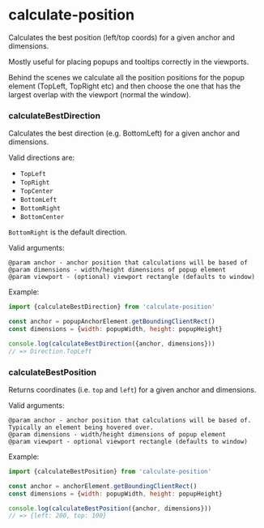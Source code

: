 # calculate-position

Calculates the best position (left/top coords) for a given anchor and dimensions.

Mostly useful for placing popups and tooltips correctly in the viewports.

Behind the scenes we calculate all the position positions for the popup element (TopLeft, TopRight etc) and then choose the one that has the largest overlap with the viewport (normal the window).

### calculateBestDirection

Calculates the best direction (e.g. BottomLeft) for a given anchor and dimensions.

Valid directions are:
- `TopLeft`
- `TopRight`
- `TopCenter`
- `BottomLeft`
- `BottomRight`
- `BottomCenter`

`BottomRight` is the default direction.

Valid arguments:
```
@param anchor - anchor position that calculations will be based of
@param dimensions - width/height dimensions of popup element
@param viewport - (optional) viewport rectangle (defaults to window)
```

Example:
```js
import {calculateBestDirection} from 'calculate-position'

const anchor = popupAnchorElement.getBoundingClientRect()
const dimensions = {width: popupWidth, height: popupHeight}

console.log(calculateBestDirection({anchor, dimensions}))
// => Direction.TopLeft
```

### calculateBestPosition

Returns coordinates (i.e. `top` and `left`) for a given anchor and dimensions.

Valid arguments:
```
@param anchor - anchor position that calculations will be based of. Typically an element being hovered over.
@param dimensions - width/height dimensions of popup element
@param viewport - optional viewport rectangle (defaults to window)
```

Example:
```js
import {calculateBestPosition} from 'calculate-position'

const anchor = anchorElement.getBoundingClientRect()
const dimensions = {width: popupWidth, height: popupHeight}

console.log(calculateBestPosition({anchor, dimensions}))
// => {left: 200, top: 100}
```

